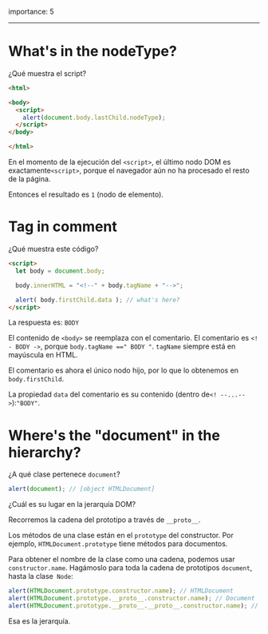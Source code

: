 importance: 5

---

# What's in the nodeType?

¿Qué muestra el script?

```html
<html>

<body>
  <script>
    alert(document.body.lastChild.nodeType);
  </script>
</body>

</html>
```

En el momento de la ejecución del `<script>`, el último nodo DOM es exactamente` <script> `, porque el navegador aún no ha procesado el resto de la página.

Entonces el resultado es `1` (nodo de elemento).

# Tag in comment

¿Qué muestra este código?

```html
<script>
  let body = document.body;

  body.innerHTML = "<!--" + body.tagName + "-->";

  alert( body.firstChild.data ); // what's here?
</script>
```
La respuesta es: `BODY`

El contenido de `<body>` se reemplaza con el comentario. El comentario es `<! - BODY ->`, porque `body.tagName ==" BODY "`. `tagName` siempre está en mayúscula en HTML.

El comentario es ahora el único nodo hijo, por lo que lo obtenemos en `body.firstChild`.

La propiedad `data` del comentario es su contenido (dentro de` <! --...--> `):` "BODY" `.

# Where's the "document" in the hierarchy?

¿A qué clase pertenece `document`?

```js
alert(document); // [object HTMLDocument]
```

¿Cuál es su lugar en la jerarquía DOM?

Recorremos la cadena del prototipo a través de `__proto__`.

Los métodos de una clase están en el `prototype` del constructor. Por ejemplo, `HTMLDocument.prototype` tiene métodos para documentos.

Para obtener el nombre de la clase como una cadena, podemos usar `constructor.name`. Hagámoslo para toda la cadena de prototipos `document`, hasta la clase` Node`:

```js run
alert(HTMLDocument.prototype.constructor.name); // HTMLDocument
alert(HTMLDocument.prototype.__proto__.constructor.name); // Document
alert(HTMLDocument.prototype.__proto__.__proto__.constructor.name); // Node
```

Esa es la jerarquía.